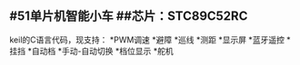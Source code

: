 #51单片机智能小车
##芯片：__STC89C52RC__
---
keil的C语言代码，现支持：
*PWM调速
*避障
*巡线
*测距
*显示屏
*蓝牙遥控
*挂挡
*自动档
*手动-自动切换
*档位显示
*舵机
